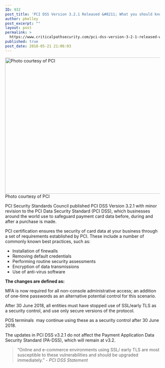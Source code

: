 ```yaml
---
ID: 932
post_title: 'PCI DSS Version 3.2.1 Released &#8211; What you should know'
author: pkelley
post_excerpt: ""
layout: post
permalink: >
  https://www.criticalpathsecurity.com/pci-dss-version-3-2-1-released-what-you-should-know/
published: true
post_date: 2018-05-21 21:06:03
---
```

<img title="PCI_DSS" src="https://www.criticalpathsecurity.com/wp-content/uploads/2018/05/PCI_DSS.jpg" alt="Photo courtesy of PCI" width="800" height="444" />
Photo courtesy of PCI

PCI Security Standards Council published PCI DSS Version 3.2.1 with minor revision to the PCI Data Security Standard (PCI DSS), which businesses around the world use to safeguard payment card data before, during and after a purchase is made.

PCI certification ensures the security of card data at your business through a set of requirements established by PCI. These include a number of commonly known best practices, such as:
<ul>
 	<li>Installation of firewalls</li>
 	<li>Removing default credentials</li>
 	<li>Performing routine security assessments</li>
 	<li>Encryption of data transmissions</li>
 	<li>Use of anti-virus software</li>
</ul>
<strong>The changes are defined as:</strong>

MFA is now required for all non-console administrative access; an addition of one-time passwords as an alternative potential control for this scenario.

After 30 June 2018, all entities must have stopped use of SSL/early TLS as a security control, and use only secure versions of the protocol.

POS terminals  may continue using these as a security control after 30 June 2018.

The updates in PCI DSS v3.2.1 do not affect the Payment Application Data Security Standard (PA-DSS), which will remain at v3.2.
<blockquote>“Online and e-commerce environments using SSL/ early TLS are most susceptible to these vulnerabilities and should be upgraded immediately.” - <em>PCI DSS Statement</em></blockquote>